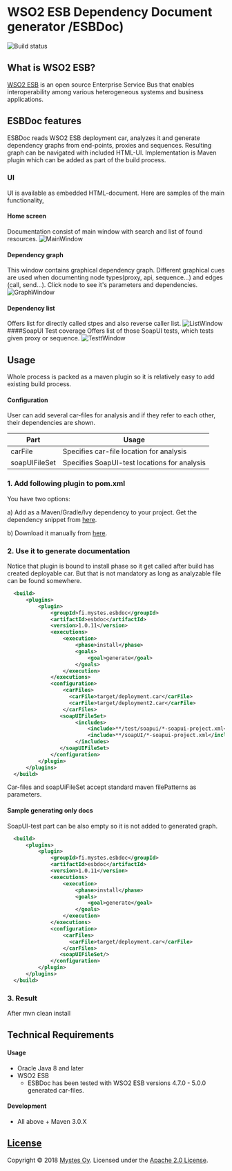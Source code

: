 # WSO2 ESB Dependency Document generator /ESBDoc)
![Build status](https://circleci.com/gh/Mystes/esbdoc.svg?style=shield&circle-token=1d26db62821d6a3f03e9780657db6af6757e4fd2)
## What is WSO2 ESB?
[WSO2 ESB](http://wso2.com/products/enterprise-service-bus/) is an open source Enterprise Service Bus that enables interoperability among various heterogeneous systems and business applications.

## ESBDoc features
ESBDoc reads WSO2 ESB deployment car, analyzes it and generate dependency graphs from end-points, proxies and sequences. 
Resulting graph can be navigated with included HTML-UI.
Implementation is Maven plugin which can be added as part of the build process.
### UI
UI is available as embedded HTML-document. Here are samples of the main functionality,
#### Home screen
Documentation consist of main window with search and list of found resources.
![MainWindow](https://github.com/Mystes/esbdoc/blob/master/ESBDoc-plugin/images/main.png)
#### Dependency graph
This window contains graphical dependency graph.  Different graphical cues are used when documenting
node types(proxy, api, sequence...) and edges (call, send...). Click node to see it's parameters and dependencies.
![GraphWindow](https://github.com/Mystes/esbdoc/blob/master/ESBDoc-plugin/images/dependencygraph.png)
#### Dependency list
Offers list for directly called stpes and also reverse caller list. 
![ListWindow](https://github.com/Mystes/esbdoc/blob/master/ESBDoc-plugin/images/dependencylist.png)
####SoapUI Test coverage
Offers list of those SoapUI tests, which tests given proxy or sequence.
![TesttWindow](https://github.com/Mystes/esbdoc/blob/master/ESBDoc-plugin/images/testlist.png)

## Usage
Whole process is  packed as a maven plugin so it is relatively easy to add existing build process.

#### Configuration 
User can  add several car-files for analysis and if they refer to each other, their dependencies are shown.

| Part | Usage 
| --- | --- 
| carFile |	Specifies car-file location for analysis |
| soapUIFileSet |	Specifies SoapUI-test locations for analysis |

### 1. Add following plugin to pom.xml

You have two options:

a) Add as a Maven/Gradle/Ivy dependency to your project. Get the dependency snippet from [here](https://bintray.com/mystes/maven/esbdoc/view).

b) Download it manually from [here](https://github.com/Mystes/esbdoc/releases/tag/release-1.11).

### 2. Use it to generate documentation
Notice that  plugin is bound to install phase so it get called after build has created deployable car. But that is not mandatory as long as  analyzable file can be found  somewhere.

```xml
  <build>
      <plugins>
          <plugin>
              <groupId>fi.mystes.esbdoc</groupId>
              <artifactId>esbdoc</artifactId>
              <version>1.0.11</version>
              <executions>
                  <execution>
                      <phase>install</phase>
                      <goals>
                          <goal>generate</goal>
                      </goals>
                  </execution>
              </executions>
              <configuration>
                  <carFiles>
                    <carFile>target/deployment.car</carFile> 
                    <carFile>target/deployment2.car</carFile> 
                  </carFiles>
                 <soapUIFileSet>
                      <includes>
                          <include>**/test/soapui/*-soapui-project.xml</include>
                          <include>**/soapUI/*-soapui-project.xml</include> 
                      </includes>
                 </soapUIFileSet>
              </configuration>
          </plugin>
      </plugins>
  </build>
```

Car-files and soapUiFileSet accept standard maven filePatterns as parameters.

#### Sample generating only docs
SoapUI-test part can be also empty so it is not added to generated graph.
```xml
  <build>
      <plugins>
          <plugin>
              <groupId>fi.mystes.esbdoc</groupId>
              <artifactId>esbdoc</artifactId>
              <version>1.0.11</version>
              <executions>
                  <execution>
                      <phase>install</phase>
                      <goals>
                          <goal>generate</goal>
                      </goals>
                  </execution>
              </executions>
              <configuration>
                  <carFiles>
                    <carFile>target/deployment.car</carFile> 
                  </carFiles>
                 <soapUIFileSet/>
              </configuration>
          </plugin>
      </plugins>
  </build>
```
### 3. Result
After mvn clean install

## Technical Requirements

#### Usage

* Oracle Java 8 and later
* WSO2 ESB
    * ESBDoc has been tested with WSO2 ESB versions 4.7.0 - 5.0.0 generated car-files.

#### Development

* All above + Maven 3.0.X

## [License](LICENSE)

Copyright &copy; 2018 [Mystes Oy](http://www.mystes.fi). Licensed under the [Apache 2.0 License](LICENSE.txt).
